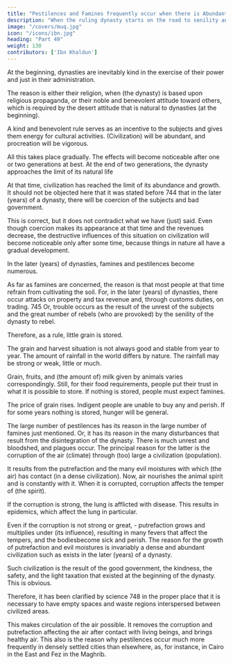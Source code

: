 ```yaml
---
title: "Pestilences and Famines frequently occur when there is Abundant Civilization"
description: "When the ruling dynasty starts on the road to senility and destruction, the rise of the new dynasty happens in 2 ways"
image: "/covers/muq.jpg"
icon: "/icons/ibn.jpg"
heading: "Part 49"
weight: 130
contributors: ['Ibn Khaldun']
---
```




<!-- ## 49. There is an abundant civilization (large population) at the end of dynasties, and pestilences and famines frequently occur then -->

At the beginning, dynasties are inevitably kind in the exercise of their power and just in their administration. 

The reason is either their religion, when (the dynasty) is based upon religious propaganda, or their noble and benevolent attitude toward others, which is required by the desert attitude that is natural to dynasties (at the beginning).

A <!-- 742 --> kind and benevolent rule serves as an incentive to the subjects and gives them energy for cultural activities. (Civilization) will be abundant, and procreation will be vigorous. 

All this takes place gradually. The effects will become noticeable after one or two generations at best. At the end of two generations, the dynasty approaches the limit of its natural life <!-- 7 43 --> 

At that time, civilization has reached the limit of its abundance and growth.
It should not be objected here that it was stated before 744 that in the later (years) of a dynasty, there will be coercion of the subjects and bad government. 

This is correct, but it does not contradict what we have (just) said. Even though coercion makes its appearance at that time and the revenues decrease, the destructive influences of this situation on civilization will become noticeable only after some
time, because things in nature all have a gradual development.

In the later (years) of dynasties, famines and pestilences become numerous.

As far as famines are concerned, the reason is that most people at that time refrain
from cultivating the soil. For, in the later (years) of dynasties, there occur attacks on
property and tax revenue and, through customs duties, on trading. 745 Or, trouble
occurs as the result of the unrest of the subjects and the great number of rebels (who
are provoked) by the senility of the dynasty to rebel. 

Therefore, as a rule, little grain is stored. 

The grain and harvest situation is not always good and stable from year to year. The amount of rainfall in the world differs by nature. The rainfall may be strong or weak, little or much. 

Grain, fruits, and (the amount of) milk given by animals varies correspondingly. Still, for their food requirements, people put their trust in what it is possible to store. If nothing is stored, people must expect famines.

The price of grain rises. Indigent people are unable to buy any and perish. If for some years nothing is stored, hunger will be general.

The large number of pestilences has its reason in the large number of famines just mentioned. Or, it has its reason in the many disturbances that result from the disintegration of the dynasty. There is much unrest and bloodshed, and plagues
occur. The principal reason for the latter is the corruption of the air (climate) through
(too) large a civilization (population). <!-- 746 --> 

It results from the putrefaction and the many evil moistures with which (the air) has contact (in a dense civilization). Now,
air nourishes the animal spirit <!-- 747 --> and is constantly with it. When it is corrupted,
corruption affects the temper of (the spirit). 

If the corruption is strong, the lung is afflicted with disease. This results in epidemics, which affect the lung in particular.

Even if the corruption is not strong or great, - putrefaction grows and multiplies under (its influence), resulting in many fevers that affect the tempers, and the bodiesbecome sick and perish. The reason for the growth of putrefaction and evil moistures is invariably a dense and abundant civilization such as exists in the later
(years) of a dynasty. 

Such civilization is the result of the good government, the kindness, the safety, and the light taxation that existed at the beginning of the dynasty. This is obvious. 

Therefore, it has been clarified by science 748 in the proper place that it is necessary to have empty spaces and waste regions interspersed between civilized areas. 

This makes circulation of the air possible. It removes the corruption and putrefaction affecting the air after contact with living beings, and brings healthy air. This also is the reason why pestilences occur much more frequently in densely settled cities than elsewhere, as, for instance, in Cairo in the East and Fez in the Maghrib.
